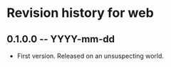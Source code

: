 # Revision history for web

## 0.1.0.0 -- YYYY-mm-dd

* First version. Released on an unsuspecting world.
